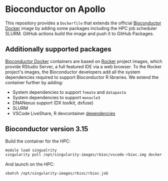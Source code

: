 # Bioconductor on Apollo

This repository provides a `Dockerfile` that extends the official [Bioconductor Docker](https://bioconductor.org/help/docker/) image by adding some packages including the HPC job scheduler SLURM. GitHub actions build the image and push it to GitHub Packages.

## Additionally supported packages
[Bioconductor Docker](https://bioconductor.org/help/docker/) containers are based on [Rocker](https://rocker-project.org/) project images, which provide RStudio Server, a full featured IDE via a web browser. To the Rocker project's images, the Bioconductor developers add all the system dependencies required to support Bioconductor R libraries. We extend the container further by adding: 

- System dependencies to support `fnmate` and `datapasta`
- System dependencies to support `monocle3`
- DNANexus support (DX toolkit, dxfuse)
- SLURM
- VSCode LiveShare, R devcontainer [dependencies](https://github.com/microsoft/vscode-dev-containers/blob/main/containers/r/.devcontainer/devcontainer.json)

## Bioconductor version **3.15**

Build the container for the HPC:

```sh
module load singualrity   
singularity pull /opt/singularity-images/rbioc/vscode-rbioc.img docker://ghcr.io/drejom/vscode-rbioc:main
```

And launch on the HPC:

```sh
sbatch /opt/singularity-images/rbioc/rbioc.job
```
